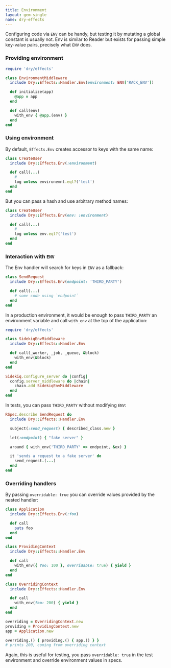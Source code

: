 ```yaml
---
title: Environment
layout: gem-single
name: dry-effects
---
```


Configuring code via `ENV` can be handy, but testing it by mutating a global constant is usually not. Env is similar to Reader but exists for passing simple key-value pairs, precisely what `ENV` does.

### Providing environment

```ruby
require 'dry/effects'

class EnvironmentMiddleware
  include Dry::Effects::Handler.Env(environment: ENV['RACK_ENV'])

  def initialize(app)
    @app = app
  end

  def call(env)
    with_env { @app.(env) }
  end
end
```

### Using environment

By default, `Effects.Env` creates accessor to keys with the same name:

```ruby
class CreateUser
  include Dry::Effects.Env(:environment)

  def call(...)
    #
    log unless environemnt.eql?('test')
  end
end
```

But you can pass a hash and use arbitrary method names:

```ruby
class CreateUser
  include Dry::Effects.Env(env: :environment)

  def call(...)
    #
    log unless env.eql?('test')
  end
end
```

### Interaction with `ENV`

The Env handler will search for keys in `ENV` as a fallback:

```ruby
class SendRequest
  include Dry::Effects.Env(endpoint: 'THIRD_PARTY')

  def call(...)
    # some code using `endpoint`
  end
end
```

In a production environment, it would be enough to pass `THIRD_PARTY` an environment variable and call `with_env` at the top of the application:

```ruby
require 'dry/effects'

class SidekiqEnvMiddleware
  include Dry::Effects::Handler.Env

  def call(_worker, _job, _queue, &block)
    with_env(&block)
  end
end

Sidekiq.configure_server do |config|
  config.server_middleware do |chain|
    chain.add SidekiqEnvMiddleware
  end
end
```

In tests, you can pass `THIRD_PARTY` without modifying `ENV`:

```ruby
RSpec.describe SendRequest do
  include Dry::Effects::Handler.Env

  subject(:send_request) { described_class.new }

  let(:endpoint) { "fake server" }

  around { with_env('THIRD_PARTY' => endpoint, &ex) }

  it 'sends a request to a fake server' do
    send_request.(...)
  end
end
```

### Overriding handlers

By passing `overridable: true` you can override values provided by the nested handler:

```ruby
class Application
  include Dry::Effects.Env(:foo)

  def call
    puts foo
  end
end

class ProvidingContext
  include Dry::Effects::Handler.Env

  def call
    with_env({ foo: 100 }, overridable: true) { yield }
  end
end

class OverridingContext
  include Dry::Effects::Handler.Env

  def call
    with_env(foo: 200) { yield }
  end
end

overriding = OverridingContext.new
providing = ProvidingContext.new
app = Application.new

overriding.() { providing.() { app.() } }
# prints 200, coming from overriding context
```

Again, this is useful for testing, you pass `overridable: true` in the test environment and override environment values in specs.
